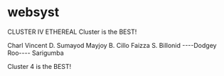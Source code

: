 # websyst

CLUSTER IV ETHEREAL
Cluster is the BEST!

Charl Vincent D. Sumayod
Mayjoy B. Cillo
Faizza S. Billonid
----Dodgey Roo----
Sarigumba

Cluster 4 is the BEST!
